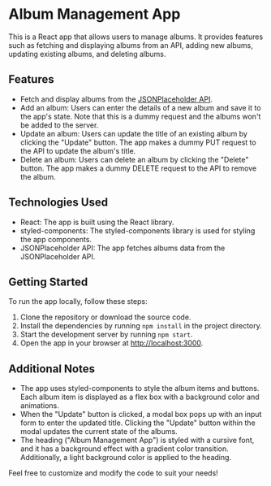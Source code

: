 # Album Management App

This is a React app that allows users to manage albums. It provides features such as fetching and displaying albums from an API, adding new albums, updating existing albums, and deleting albums.

## Features

- Fetch and display albums from the [JSONPlaceholder API](https://jsonplaceholder.typicode.com/albums).
- Add an album: Users can enter the details of a new album and save it to the app's state. Note that this is a dummy request and the albums won't be added to the server.
- Update an album: Users can update the title of an existing album by clicking the "Update" button. The app makes a dummy PUT request to the API to update the album's title.
- Delete an album: Users can delete an album by clicking the "Delete" button. The app makes a dummy DELETE request to the API to remove the album.

## Technologies Used

- React: The app is built using the React library.
- styled-components: The styled-components library is used for styling the app components.
- JSONPlaceholder API: The app fetches albums data from the JSONPlaceholder API.

## Getting Started

To run the app locally, follow these steps:

1. Clone the repository or download the source code.
2. Install the dependencies by running `npm install` in the project directory.
3. Start the development server by running `npm start`.
4. Open the app in your browser at [http://localhost:3000](http://localhost:3000).

## Additional Notes

- The app uses styled-components to style the album items and buttons. Each album item is displayed as a flex box with a background color and animations.
- When the "Update" button is clicked, a modal box pops up with an input form to enter the updated title. Clicking the "Update" button within the modal updates the current state of the albums.
- The heading ("Album Management App") is styled with a cursive font, and it has a background effect with a gradient color transition. Additionally, a light background color is applied to the heading.

Feel free to customize and modify the code to suit your needs!
